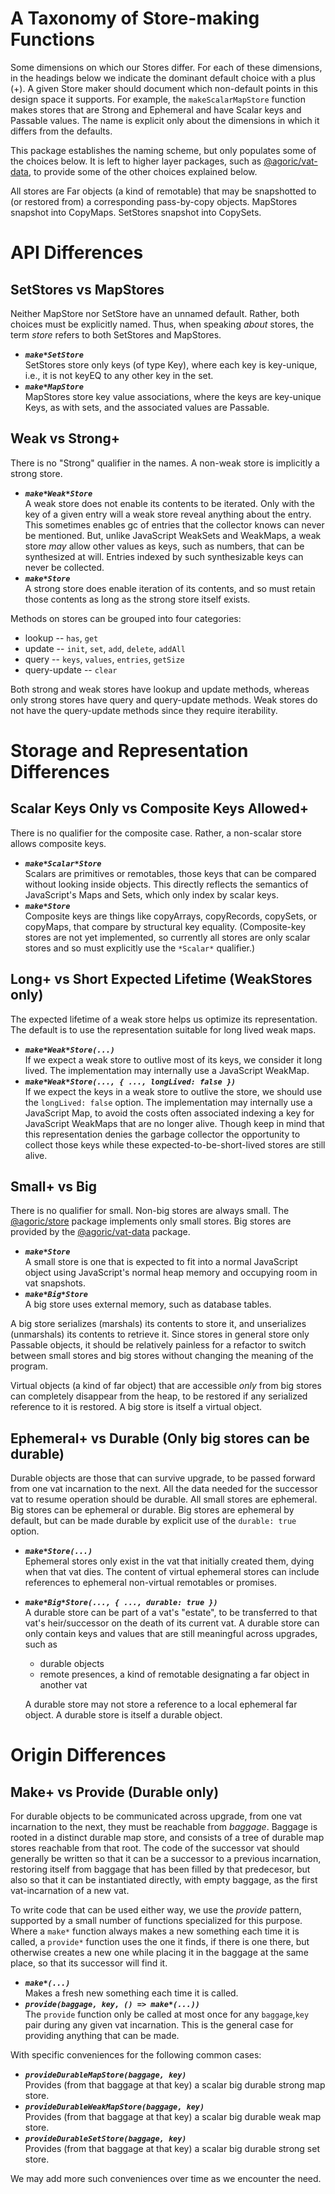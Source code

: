 # A Taxonomy of Store-making Functions

Some dimensions on which our Stores differ. For each of these dimensions, in the headings below we indicate the dominant default choice with a plus (+). A given Store maker should document which non-default points in this design space it supports. For example, the `makeScalarMapStore` function makes stores that are Strong and Ephemeral and have Scalar keys and Passable values.  The name is explicit only about the dimensions in which it differs from the defaults.

This package establishes the naming scheme, but only populates some of the choices below. It is left to higher layer packages, such as [@agoric/vat-data](../../vat-data), to provide some of the other choices explained below.

All stores are Far objects (a kind of remotable) that may be snapshotted to (or restored from) a corresponding pass-by-copy objects. MapStores snapshot into CopyMaps. SetStores snapshot into CopySets.

# API Differences

## SetStores vs MapStores

Neither MapStore nor SetStore have an unnamed default. Rather, both choices must be explicitly named. Thus, when speaking *about* stores, the term *store* refers to both SetStores and MapStores.

* ***`make*SetStore`*** <br>
SetStores store only keys (of type Key), where each key is key-unique, i.e., it is not keyEQ to any other key in the set.
* ***`make*MapStore`*** <br>
MapStores store key value associations, where the keys are key-unique Keys, as with sets, and the associated values are Passable.

## Weak vs Strong+

There is no "Strong" qualifier in the names. A non-weak store is implicitly a strong store.

* ***`make*Weak*Store`*** <br>
A weak store does not enable its contents to be iterated. Only with the key of a given entry will a weak store reveal anything about the entry. This sometimes enables gc of entries that the collector knows can never be mentioned. But, unlike JavaScript WeakSets and WeakMaps, a weak store *may* allow other values as keys, such as numbers, that can be synthesized at will. Entries indexed by such synthesizable keys can never be collected.
* ***`make*Store`*** <br>
 A strong store does enable iteration of its contents, and so must retain those contents as long as the strong store itself exists.

Methods on stores can be grouped into four categories:

* lookup -- `has`, `get`
* update -- `init`, `set`, `add`, `delete`, `addAll`
* query -- `keys`, `values`, `entries`, `getSize`
* query-update -- `clear`

Both strong and weak stores have lookup and update methods, whereas only strong stores have query and query-update methods. Weak stores do not have the query-update methods since they require iterability.

# Storage and Representation Differences

## Scalar Keys Only vs Composite Keys Allowed+

There is no qualifier for the composite case. Rather, a non-scalar store allows composite keys.

* ***`make*Scalar*Store`*** <br>
Scalars are primitives or remotables, those keys that can be compared without looking inside objects. This directly reflects the semantics of JavaScript's Maps and Sets, which only index by scalar keys.
* ***`make*Store`*** <br>
Composite keys are things like copyArrays, copyRecords, copySets, or copyMaps, that compare by structural key equality. (Composite-key stores are not yet implemented, so currently all stores are only scalar stores and so must explicitly use the `*Scalar*` qualifier.)

## Long+ vs Short Expected Lifetime (WeakStores only)

The expected lifetime of a weak store helps us optimize its representation. The default is to use the representation suitable for long lived weak maps.

* ***`make*Weak*Store(...)`*** <br>
If we expect a weak store to outlive most of its keys, we consider it long lived. The implementation may internally use a JavaScript WeakMap.
* ***`make*Weak*Store(..., { ..., longLived: false })`*** <br>
 If we expect the keys in a weak store to outlive the store, we should use the `longLived: false` option. The implementation may internally use a JavaScript Map, to avoid the costs often associated indexing a key for JavaScript WeakMaps that are no longer alive. Though keep in mind that this representation denies the garbage collector the opportunity to collect those keys while these expected-to-be-short-lived stores are still alive.

## Small+ vs Big

There is no qualifier for small. Non-big stores are always small. The [@agoric/store](../../store) package implements only small stores. Big stores are provided by the [@agoric/vat-data](../../vat-data) package.

* ***`make*Store`*** <br>
A small store is one that is expected to fit into a normal JavaScript object using JavaScript's normal heap memory and occupying room in vat snapshots.
* ***`make*Big*Store`*** <br>
A big store uses external memory, such as database tables.

A big store serializes (marshals) its contents to store it, and unserializes (unmarshals) its contents to retrieve it. Since stores in general store only Passable objects, it should be relatively painless for a refactor to switch between small stores and big stores without changing the meaning of the program.

Virtual objects (a kind of far object) that are accessible *only* from big stores can completely disappear from the heap, to be restored if any serialized reference to it is restored. A big store is itself a virtual object.

## Ephemeral+ vs Durable (Only big stores can be durable)

Durable objects are those that can survive upgrade, to be passed forward from one vat incarnation to the next. All the data needed for the successor vat to resume operation should be durable. All small stores are ephemeral. Big stores can be ephemeral or durable. Big stores are ephemeral by default, but can be made durable by explicit use of the `durable: true` option.

* ***`make*Store(...)`*** <br>
Ephemeral stores only exist in the vat that initially created them, dying when that vat dies. The content of virtual ephemeral stores can include references to ephemeral non-virtual remotables or promises.
* ***`make*Big*Store(..., { ..., durable: true })`*** <br>
A durable store can be part of a vat's "estate", to be transferred to that vat's heir/successor on the death of its current vat. A durable store can only contain keys and values that are still meaningful across upgrades, such as
    * durable objects
    * remote presences, a kind of remotable designating a far object in another vat

    A durable store may not store a reference to a local ephemeral far object. A durable store is itself a durable object.

# Origin Differences

## Make+ vs Provide (Durable only)

For durable objects to be communicated across upgrade, from one vat incarnation to the next, they must be reachable from *baggage*. Baggage is rooted in a distinct durable map store, and consists of a tree of durable map stores reachable from that root. The code of the successor vat should generally be written so that it can be a successor to a previous incarnation, restoring itself from baggage that has been filled by that predecesor, but also so that it can be instantiated directly, with empty baggage, as the first vat-incarnation of a new vat.

To write code that can be used either way, we use the *provide* pattern, supported by a small number of functions specialized for this purpose. Where a `make*` function always makes a new something each time it is called, a `provide*` function uses the one it finds, if there is one there, but otherwise creates a new one while placing it in the baggage at the same place, so that its successor will find it.

* ***`make*(...)`*** <br>
Makes a fresh new something each time it is called.
* ***`provide(baggage, key, () => make*(...))`*** <br>
The `provide` function only be called at most once for any `baggage`,`key` pair during any given vat incarnation. This is the general case for providing anything that can be made.

With specific conveniences for the following common cases:

* ***`provideDurableMapStore(baggage, key)`*** <br>
Provides (from that baggage at that key) a scalar big durable strong map store.
* ***`provideDurableWeakMapStore(baggage, key)`*** <br>
Provides (from that baggage at that key) a scalar big durable weak map store.
* ***`provideDurableSetStore(baggage, key)`*** <br>
Provides (from that baggage at that key) a scalar big durable strong set store.

We may add more such conveniences over time as we encounter the need.

